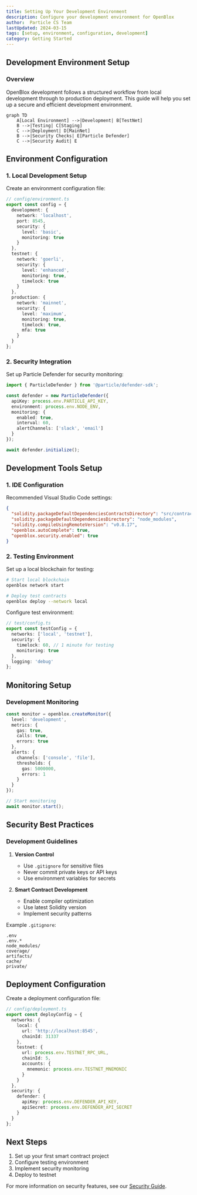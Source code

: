 ```yaml
---
title: Setting Up Your Development Environment
description: Configure your development environment for OpenBlox
author:  Particle CS Team
lastUpdated: 2024-03-15
tags: [setup, environment, configuration, development]
category: Getting Started
---
```


## Development Environment Setup

### Overview

OpenBlox development follows a structured workflow from local development through to production deployment. This guide will help you set up a secure and efficient development environment.

```mermaid
graph TD
    A[Local Environment] -->|Development| B[TestNet]
    B -->|Testing| C[Staging]
    C -->|Deployment| D[MainNet]
    B -->|Security Checks| E[Particle Defender]
    C -->|Security Audit| E
```

## Environment Configuration

### 1. Local Development Setup

Create an environment configuration file:

```typescript
// config/environment.ts
export const config = {
  development: {
    network: 'localhost',
    port: 8545,
    security: {
      level: 'basic',
      monitoring: true
    }
  },
  testnet: {
    network: 'goerli',
    security: {
      level: 'enhanced',
      monitoring: true,
      timelock: true
    }
  },
  production: {
    network: 'mainnet',
    security: {
      level: 'maximum',
      monitoring: true,
      timelock: true,
      mfa: true
    }
  }
};
```

### 2. Security Integration

Set up Particle Defender for security monitoring:

```typescript
import { ParticleDefender } from '@particle/defender-sdk';

const defender = new ParticleDefender({
  apiKey: process.env.PARTICLE_API_KEY,
  environment: process.env.NODE_ENV,
  monitoring: {
    enabled: true,
    interval: 60,
    alertChannels: ['slack', 'email']
  }
});

await defender.initialize();
```

## Development Tools Setup

### 1. IDE Configuration

Recommended Visual Studio Code settings:

```json
{
  "solidity.packageDefaultDependenciesContractsDirectory": "src/contracts",
  "solidity.packageDefaultDependenciesDirectory": "node_modules",
  "solidity.compileUsingRemoteVersion": "v0.8.17",
  "openblox.autoComplete": true,
  "openblox.security.enabled": true
}
```

### 2. Testing Environment

Set up a local blockchain for testing:

```bash
# Start local blockchain
openblox network start

# Deploy test contracts
openblox deploy --network local
```

Configure test environment:

```typescript
// test/config.ts
export const testConfig = {
  networks: ['local', 'testnet'],
  security: {
    timelock: 60, // 1 minute for testing
    monitoring: true
  },
  logging: 'debug'
};
```

## Monitoring Setup

### Development Monitoring

```typescript
const monitor = openblox.createMonitor({
  level: 'development',
  metrics: {
    gas: true,
    calls: true,
    errors: true
  },
  alerts: {
    channels: ['console', 'file'],
    thresholds: {
      gas: 5000000,
      errors: 1
    }
  }
});

// Start monitoring
await monitor.start();
```

## Security Best Practices

### Development Guidelines

1. **Version Control**
   - Use `.gitignore` for sensitive files
   - Never commit private keys or API keys
   - Use environment variables for secrets

2. **Smart Contract Development**
   - Enable compiler optimization
   - Use latest Solidity version
   - Implement security patterns

Example `.gitignore`:
```
.env
.env.*
node_modules/
coverage/
artifacts/
cache/
private/
```

## Deployment Configuration

Create a deployment configuration file:

```typescript
// config/deployment.ts
export const deployConfig = {
  networks: {
    local: {
      url: 'http://localhost:8545',
      chainId: 31337
    },
    testnet: {
      url: process.env.TESTNET_RPC_URL,
      chainId: 5,
      accounts: {
        mnemonic: process.env.TESTNET_MNEMONIC
      }
    }
  },
  security: {
    defender: {
      apiKey: process.env.DEFENDER_API_KEY,
      apiSecret: process.env.DEFENDER_API_SECRET
    }
  }
};
```

## Next Steps

1. Set up your first smart contract project
2. Configure testing environment
3. Implement security monitoring
4. Deploy to testnet

For more information on security features, see our [Security Guide](../security/overview.md). 
